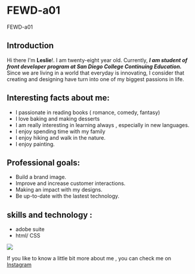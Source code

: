 # FEWD-a01
FEWD-a01

## Introduction

Hi there I'm **Leslie**!. I am twenty-eight year old. 
Currently, _**I am student of front developer program at San Diego College Continuing Education.**_ 
Since we are living in a world that everyday is innovating, I consider that creating and designing have turn into one of my biggest passions in life.  

## Interesting facts about me:
* I passionate in reading books ( romance, comedy, fantasy)
* I love baking and making desserts
* I am really interesting in learning always , especially in new languages.
* I enjoy spending time with my family
* I enjoy hiking and walk in the nature. 
* I enjoy painting.

## Professional goals:
 * Build a brand image.
 * Improve and increase customer interactions.
 * Making an impact with my designs.
 * Be up-to-date with the lastest technology. 

## skills and technology :
  * adobe suite
  * html/ CSS

![](https://github.com/Berduoleslie/FEWD-a01/issues/2#issue-1920598167)

If you like to know a little bit more about me , you can check me on [Instagram](https://www.instagram.com/lessberduo/)

